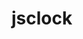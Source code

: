 # jsclock
<!-- https://codepen.io/vaskopetrov/pen/yVEXjz -->
<!-- https://codehim.com/tag/analog-clocks/ -->